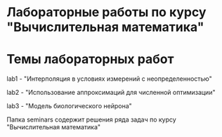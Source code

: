 # Лабораторные работы по курсу "Вычислительная математика"

# Темы лабораторных работ

lab1 - "Интерполяция в условиях измерений с неопределенностью"

lab2 - "Использование аппроксимаций для численной оптимизации" 

lab3 - "Модель биологического нейрона"


Папка seminars содержит решения ряда задач по курсу  "Вычислительная математика"
